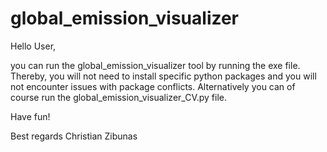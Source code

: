 # global_emission_visualizer
Hello User,

you can run the global_emission_visualizer tool by running the exe file.
Thereby, you will not need to install specific python packages and you will not encounter issues with package conflicts.
Alternatively you can of course run the global_emission_visualizer_CV.py file.

Have fun!

Best regards Christian Zibunas
